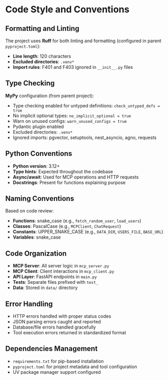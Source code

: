 # Code Style and Conventions

## Formatting and Linting
The project uses **Ruff** for both linting and formatting (configured in parent `pyproject.toml`):
- **Line length**: 120 characters
- **Excluded directories**: `.venv*`
- **Import rules**: F401 and F403 ignored in `__init__.py` files

## Type Checking
**MyPy** configuration (from parent project):
- Type checking enabled for untyped definitions: `check_untyped_defs = true`
- No implicit optional types: `no_implicit_optional = true`
- Warn on unused configs: `warn_unused_configs = true`
- Pydantic plugin enabled
- Excluded directories: `.venv*`
- Ignored imports: pgvector, setuptools, nest_asyncio, agno, requests

## Python Conventions
- **Python version**: 3.12+
- **Type hints**: Expected throughout the codebase
- **Async/await**: Used for MCP operations and HTTP requests
- **Docstrings**: Present for functions explaining purpose

## Naming Conventions
Based on code review:
- **Functions**: snake_case (e.g., `fetch_random_user`, `load_users`)
- **Classes**: PascalCase (e.g., `MCPClient`, `ChatRequest`)
- **Constants**: UPPER_SNAKE_CASE (e.g., `DATA_DIR`, `USERS_FILE`, `BASE_URL`)
- **Variables**: snake_case

## Code Organization
- **MCP Server**: All server logic in `mcp_server.py`
- **MCP Client**: Client interactions in `mcp_client.py`
- **API Layer**: FastAPI endpoints in `main.py`
- **Tests**: Separate files prefixed with `test_`
- **Data**: Stored in `data/` directory

## Error Handling
- HTTP errors handled with proper status codes
- JSON parsing errors caught and reported
- Database/file errors handled gracefully
- Tool execution errors returned in standardized format

## Dependencies Management
- `requirements.txt` for pip-based installation
- `pyproject.toml` for project metadata and tool configuration
- UV package manager support configured

